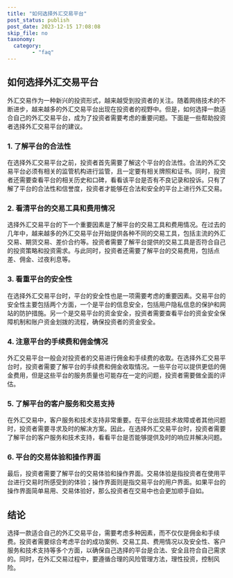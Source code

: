 ```yaml
---
title: "如何选择外汇交易平台"
post_status: publish
post_date: 2023-12-15 17:08:08
skip_file: no
taxonomy:
  category:
        - "faq"
---
```


## 如何选择外汇交易平台

外汇交易作为一种新兴的投资形式，越来越受到投资者的关注。随着网络技术的不断进步，越来越多的外汇交易平台出现在投资者的视野中。但是，如何选择一款适合自己的外汇交易平台，成为了投资者需要考虑的重要问题。下面是一些帮助投资者选择外汇交易平台的建议。

### 1. 了解平台的合法性

在选择外汇交易平台之前，投资者首先需要了解这个平台的合法性。合法的外汇交易平台必须有相关的监管机构进行监管，且一定要有相关牌照和证书。同时，投资者还需要查看平台的相关历史和口碑，看看该平台是否有不良记录和投诉。只有了解了平台的合法性和信誉度，投资者才能够在合法和安全的平台上进行外汇交易。

### 2. 看清平台的交易工具和费用情况

选择外汇交易平台的下一个重要因素是了解平台的交易工具和费用情况。在过去的几年中，越来越多的外汇交易平台开始提供各种不同的交易工具，包括主流的外汇交易、期货交易、差价合约等。投资者需要了解平台提供的交易工具是否符合自己的投资策略和投资需求。与此同时，投资者还需要了解平台的交易费用，包括点差、佣金、过夜利息等。

### 3. 看重平台的安全性

在选择外汇交易平台时，平台的安全性也是一项需要考虑的重要因素。交易平台的安全性主要包括两个方面，一个是平台的信息安全，包括用户隐私信息的保护和网站的防护措施。另一个是交易平台的资金安全，投资者需要查看平台的资金安全保障机制和账户资金划拨的流程，确保投资者的资金安全。

### 4. 注意平台的手续费和佣金情况

外汇交易平台一般会对投资者的交易进行佣金和手续费的收取。在选择外汇交易平台时，投资者需要了解平台的手续费和佣金收取情况。一些平台可以提供更低的佣金费用，但是这些平台的服务质量也可能存在一定的问题，投资者需要做全面的评估。

### 5. 了解平台的客户服务和交易支持

在外汇交易中，客户服务和技术支持非常重要。在平台出现技术故障或者其他问题时，投资者需要寻求及时的解决方案。因此，在选择外汇交易平台时，投资者需要了解平台的客户服务和技术支持，看看平台是否能够提供及时的响应并解决问题。

### 6. 平台的交易体验和操作界面

最后，投资者需要了解平台的交易体验和操作界面。交易体验是指投资者在使用平台进行交易时所感受到的体验；操作界面则是指交易平台的用户界面。如果平台的操作界面简单易用、交易体验好，那么投资者在交易中也会更加顺手自如。

## 结论

选择一款适合自己的外汇交易平台，需要考虑多种因素，而不仅仅是佣金和手续费。投资者需要综合考虑平台的成功案例、交易工具、费用情况以及安全性、客户服务和技术支持等多个方面，以确保自己选择的平台是合法、安全且符合自己需求的。同时，在外汇交易过程中，要遵循合理的风险管理方法，理性投资，控制风险。
